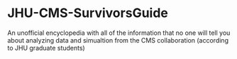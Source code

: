 # JHU-CMS-SurvivorsGuide
An unofficial encyclopedia with all of the information that no one will tell you about analyzing data and simualtion from the CMS collaboration (according to JHU graduate students)
